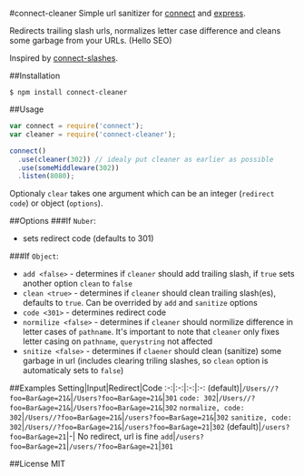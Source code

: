 #connect-cleaner
Simple url sanitizer for [connect](https://github.com/senchalabs/connect) and [express](https://github.com/visionmedia/express).

Redirects trailing slash urls, normalizes letter case difference and cleans some garbage from your URLs. (Hello SEO)

Inspired by [connect-slashes](https://github.com/avinoamr/connect-slashes).

##Installation

```
$ npm install connect-cleaner
```

##Usage
```javascript
var connect = require('connect');
var cleaner = require('connect-cleaner');

connect()
  .use(cleaner(302)) // idealy put cleaner as earlier as possible
  .use(someMiddleware(302))
  .listen(8080);
```
Optionaly `clear` takes one argument which can be an integer (`redirect code`) or object (`options`).

##Options
###If `Nuber`:
- sets redirect code (defaults to 301)

###If `Object`:
- `add <false>` - determines if `cleaner` should add trailing slash, if `true` sets another option `clean` to `false`
- `clean <true>` - determines if `cleaner` should clean trailing slash(es), defaults to `true`. Can be overrided by `add` and `sanitize` options
- `code <301>` - determines redirect code
- `normilize <false>` - determines if `cleaner` should normilize difference in letter cases of `pathname`. It's important to note that `cleaner` only fixes letter casing on `pathname`, `querystring` not affected
- `snitize <false>` - determines if `claener` should clean (sanitize) some garbage in url (includes clearing triling slashes, so `clean` option is automaticaly sets to `false`)

##Examples
Setting|Input|Redirect|Code
:-:|:-:|:-:|:-:
(default)|`/Users//?foo=Bar&age=21&`|`/Users?foo=Bar&age=21&`|`301`
`code: 302`|`/Users//?foo=Bar&age=21&`|`/Users?foo=Bar&age=21&`|`302`
`normalize, code: 302`|`/Users//?foo=Bar&age=21&`|`/users?foo=Bar&age=21&`|`302`
`sanitize, code: 302`|`/Users//?foo=Bar&age=21&`|`/users?foo=Bar&age=21`|`302`
(default)|`/users?foo=Bar&age=21`|-| No redirect, url is fine
`add`|`/users?foo=Bar&age=21`|`/users/?foo=Bar&age=21`|`301`

##License
MIT